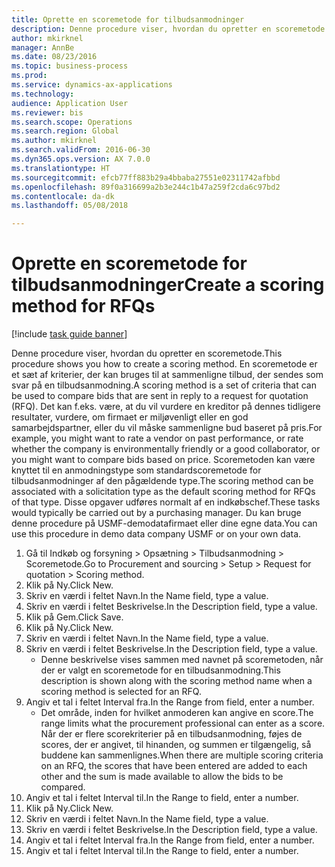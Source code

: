 ```yaml
--- 
title: Oprette en scoremetode for tilbudsanmodninger
description: Denne procedure viser, hvordan du opretter en scoremetode.
author: mkirknel
manager: AnnBe
ms.date: 08/23/2016
ms.topic: business-process
ms.prod: 
ms.service: dynamics-ax-applications
ms.technology: 
audience: Application User
ms.reviewer: bis
ms.search.scope: Operations
ms.search.region: Global
ms.author: mkirknel
ms.search.validFrom: 2016-06-30
ms.dyn365.ops.version: AX 7.0.0
ms.translationtype: HT
ms.sourcegitcommit: efcb77ff883b29a4bbaba27551e02311742afbbd
ms.openlocfilehash: 89f0a316699a2b3e244c1b47a259f2cda6c97bd2
ms.contentlocale: da-dk
ms.lasthandoff: 05/08/2018

---
```

# <a name="create-a-scoring-method-for-rfqs"></a><span data-ttu-id="9d1a8-103">Oprette en scoremetode for tilbudsanmodninger</span><span class="sxs-lookup"><span data-stu-id="9d1a8-103">Create a scoring method for RFQs</span></span>

[!include [task guide banner](../../includes/task-guide-banner.md)]

<span data-ttu-id="9d1a8-104">Denne procedure viser, hvordan du opretter en scoremetode.</span><span class="sxs-lookup"><span data-stu-id="9d1a8-104">This procedure shows you how to create a scoring method.</span></span> <span data-ttu-id="9d1a8-105">En scoremetode er et sæt af kriterier, der kan bruges til at sammenligne tilbud, der sendes som svar på en tilbudsanmodning.</span><span class="sxs-lookup"><span data-stu-id="9d1a8-105">A scoring method is a set of criteria that can be used to compare bids that are sent in reply to a request for quotation (RFQ).</span></span> <span data-ttu-id="9d1a8-106">Det kan f.eks. være, at du vil vurdere en kreditor på dennes tidligere resultater, vurdere, om firmaet er miljøvenligt eller en god samarbejdspartner, eller du vil måske sammenligne bud baseret på pris.</span><span class="sxs-lookup"><span data-stu-id="9d1a8-106">For example, you might want to rate a vendor on past performance, or rate whether the company is environmentally friendly or a good collaborator, or you might want to compare bids based on price.</span></span> <span data-ttu-id="9d1a8-107">Scoremetoden kan være knyttet til en anmodningstype som standardscoremetode for tilbudsanmodninger af den pågældende type.</span><span class="sxs-lookup"><span data-stu-id="9d1a8-107">The scoring method can be associated with a solicitation type as the default scoring method for RFQs of that type.</span></span> <span data-ttu-id="9d1a8-108">Disse opgaver udføres normalt af en indkøbschef.</span><span class="sxs-lookup"><span data-stu-id="9d1a8-108">These tasks would typically be carried out by a purchasing manager.</span></span> <span data-ttu-id="9d1a8-109">Du kan bruge denne procedure på USMF-demodatafirmaet eller dine egne data.</span><span class="sxs-lookup"><span data-stu-id="9d1a8-109">You can use this procedure in demo data company USMF or on your own data.</span></span>

1. <span data-ttu-id="9d1a8-110">Gå til Indkøb og forsyning > Opsætning > Tilbudsanmodning > Scoremetode.</span><span class="sxs-lookup"><span data-stu-id="9d1a8-110">Go to Procurement and sourcing > Setup > Request for quotation > Scoring method.</span></span>
2. <span data-ttu-id="9d1a8-111">Klik på Ny.</span><span class="sxs-lookup"><span data-stu-id="9d1a8-111">Click New.</span></span>
3. <span data-ttu-id="9d1a8-112">Skriv en værdi i feltet Navn.</span><span class="sxs-lookup"><span data-stu-id="9d1a8-112">In the Name field, type a value.</span></span>
4. <span data-ttu-id="9d1a8-113">Skriv en værdi i feltet Beskrivelse.</span><span class="sxs-lookup"><span data-stu-id="9d1a8-113">In the Description field, type a value.</span></span>
5. <span data-ttu-id="9d1a8-114">Klik på Gem.</span><span class="sxs-lookup"><span data-stu-id="9d1a8-114">Click Save.</span></span>
6. <span data-ttu-id="9d1a8-115">Klik på Ny.</span><span class="sxs-lookup"><span data-stu-id="9d1a8-115">Click New.</span></span>
7. <span data-ttu-id="9d1a8-116">Skriv en værdi i feltet Navn.</span><span class="sxs-lookup"><span data-stu-id="9d1a8-116">In the Name field, type a value.</span></span>
8. <span data-ttu-id="9d1a8-117">Skriv en værdi i feltet Beskrivelse.</span><span class="sxs-lookup"><span data-stu-id="9d1a8-117">In the Description field, type a value.</span></span>
    * <span data-ttu-id="9d1a8-118">Denne beskrivelse vises sammen med navnet på scoremetoden, når der er valgt en scoremetode for en tilbudsanmodning.</span><span class="sxs-lookup"><span data-stu-id="9d1a8-118">This description is shown along with the scoring method name when a scoring method is selected for an RFQ.</span></span>  
9. <span data-ttu-id="9d1a8-119">Angiv et tal i feltet Interval fra.</span><span class="sxs-lookup"><span data-stu-id="9d1a8-119">In the Range from field, enter a number.</span></span>
    * <span data-ttu-id="9d1a8-120">Det område, inden for hvilket anmoderen kan angive en score.</span><span class="sxs-lookup"><span data-stu-id="9d1a8-120">The range limits what the procurement professional can enter as a score.</span></span> <span data-ttu-id="9d1a8-121">Når der er flere scorekriterier på en tilbudsanmodning, føjes de scores, der er angivet, til hinanden, og summen er tilgængelig, så buddene kan sammenlignes.</span><span class="sxs-lookup"><span data-stu-id="9d1a8-121">When there are multiple scoring criteria on an RFQ, the scores that have been entered are added to each other and the sum is made available to allow the bids to be compared.</span></span>  
10. <span data-ttu-id="9d1a8-122">Angiv et tal i feltet Interval til.</span><span class="sxs-lookup"><span data-stu-id="9d1a8-122">In the Range to field, enter a number.</span></span>
11. <span data-ttu-id="9d1a8-123">Klik på Ny.</span><span class="sxs-lookup"><span data-stu-id="9d1a8-123">Click New.</span></span>
12. <span data-ttu-id="9d1a8-124">Skriv en værdi i feltet Navn.</span><span class="sxs-lookup"><span data-stu-id="9d1a8-124">In the Name field, type a value.</span></span>
13. <span data-ttu-id="9d1a8-125">Skriv en værdi i feltet Beskrivelse.</span><span class="sxs-lookup"><span data-stu-id="9d1a8-125">In the Description field, type a value.</span></span>
14. <span data-ttu-id="9d1a8-126">Angiv et tal i feltet Interval fra.</span><span class="sxs-lookup"><span data-stu-id="9d1a8-126">In the Range from field, enter a number.</span></span>
15. <span data-ttu-id="9d1a8-127">Angiv et tal i feltet Interval til.</span><span class="sxs-lookup"><span data-stu-id="9d1a8-127">In the Range to field, enter a number.</span></span>


